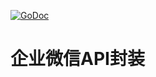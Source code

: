 [![GoDoc](https://godoc.org/github.com/go-http/wechat_work?status.svg)](http://godoc.org/github.com/go-http/wechat_work)

# 企业微信API封装


